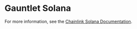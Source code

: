 # Gauntlet Solana

For more information, see the [Chainlink Solana Documentation](../docs/gauntlet/README.md).
